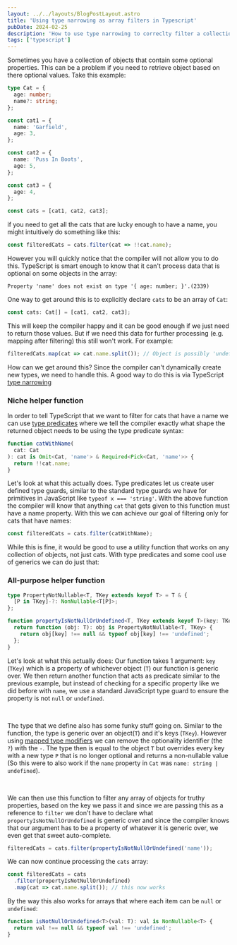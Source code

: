```yaml
---
layout: ../../layouts/BlogPostLayout.astro
title: 'Using type narrowing as array filters in Typescript'
pubDate: 2024-02-25
description: 'How to use type narrowing to correclty filter a collection of objects in TypeScript'
tags: ['typescript']
---
```


Sometimes you have a collection of objects that contain some optional properties.
This can be a problem if you need to retrieve object based on there optional
values. Take this example:

```ts
type Cat = {
  age: number;
  name?: string;
};

const cat1 = {
  name: 'Garfield',
  age: 3,
};

const cat2 = {
  name: 'Puss In Boots',
  age: 5,
};

const cat3 = {
  age: 4,
};

const cats = [cat1, cat2, cat3];
```

if you need to get all the cats that are lucky enough to have a name, you might
intuitively do something like this:

```ts
const filteredCats = cats.filter(cat => !!cat.name);
```

However you will quickly notice that the compiler will not allow you to do this.
TypeScript is smart enough to know that it can't process data that is optional on some
objects in the array:

```log
Property 'name' does not exist on type '{ age: number; }'.(2339)
```

One way to get around this is to explicitly declare `cats` to be an array of `Cat`:

```ts
const cats: Cat[] = [cat1, cat2, cat3];
```

This will keep the compiler happy and it can be good enough if we just need to return
those values. But if we need this data for further processing (e.g. mapping
after filtering) this still won't work. For example:

```ts
filteredCats.map(cat => cat.name.split()); // Object is possibly 'undefined'.(2532)
```

How can we get around this? Since the compiler can't dynamically create new types,
we need to handle this. A good way to do this is via TypeScript
[type narrowing]('https://www.typescriptlang.org/docs/handbook/2/narrowing.html#typeof-type-guards')

### Niche helper function

In order to tell TypeScript that we want to filter for cats that have a name we can
use [type predicates]('https://www.typescriptlang.org/docs/handbook/2/narrowing.html#using-type-predicates')
where we tell the compiler exactly what shape the returned object needs
to be using the type predicate syntax:

```ts
function catWithName(
  cat: Cat
): cat is Omit<Cat, 'name'> & Required<Pick<Cat, 'name'>> {
  return !!cat.name;
}
```

Let's look at what this actually does. Type predicates let us create user defined
type guards, similar to the standard type guards we have for primitives in JavaScript
like `typeof x === 'string'`. With the above function the compiler will know that
anything `cat` that gets given to this function must have a name property. With this
we can achieve our goal of filtering only for cats that have names:

```ts
const filteredCats = cats.filter(catWithName);
```

While this is fine, it would be good to use a utility function that works on any collection
of objects, not just cats. With type predicates and some cool use of generics we can
do just that:

### All-purpose helper function

```ts
type PropertyNotNullable<T, TKey extends keyof T> = T & {
  [P in TKey]-?: NonNullable<T[P]>;
};

function propertyIsNotNullOrUndefined<T, TKey extends keyof T>(key: TKey) {
  return function (obj: T): obj is PropertyNotNullable<T, TKey> {
    return obj[key] !== null && typeof obj[key] !== 'undefined';
  };
}
```

Let's look at what this actually does: Our function takes 1 argument: `key` (`TKey`) which is
a property of whichever object (`T`) our function is generic over. We then
return another function that acts as predicate similar to the previous example, but
instead of checking for a specific property like we did before with `name`, we use
a standard JavaScript type guard to ensure the property is not `null` or `undefined`.

<br />

The type that we define also has some funky stuff going on. Similar to the function,
the type is generic over an object(`T`) and it's keys (`TKey`). However using
[mapped type modifiers]('https://www.typescriptlang.org/docs/handbook/release-notes/overview.html#improved-control-over-mapped-type-modifiers')
we can remove the optionality identifier (the `?`) with the `-`. The
type then is equal to the object `T` but overrides every key with a new type `P`
that is no longer optional and returns a non-nullable value (So this were to also
work if the `name` property in `Cat` was `name: string | undefined`).

<br />

We can then use this function to filter any array of objects for truthy properties,
based on the key we pass it and since we are passing this as a reference to `filter`
we don't have to declare what `propertyIsNotNullOrUndefined` is generic over and
since the compiler knows that our argument has to be a property of whatever it is
generic over, we even get that sweet auto-complete.

```ts
filteredCats = cats.filter(propertyIsNotNullOrUndefined('name'));
```

We can now continue processing the `cats` array:

```ts
const filteredCats = cats
  .filter(propertyIsNotNullOrUndefined)
  .map(cat => cat.name.split()); // this now works
```

By the way this also works for arrays that where each item can be `null` or `undefined`:

```ts
function isNotNullOrUndefined<T>(val: T): val is NonNullable<T> {
  return val !== null && typeof val !== 'undefined';
}
```
